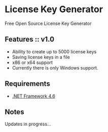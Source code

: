 # License Key Generator
Free Open Source License Key Generator
## Features :: v1.0

 - Ability to create up to 5000 license keys
 - Saving license keys in a file
 - x86 or x64 support
 - Currently there is only Windows support.
## Requirements
 - [.NET Framework 4.6](https://dotnet.microsoft.com/download/dotnet-framework/net46)
## Notes
Updates in progress...
